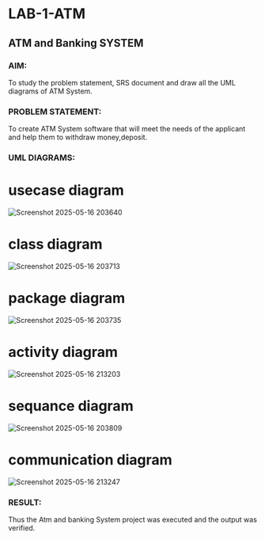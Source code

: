 # LAB-1-ATM
## ATM and Banking SYSTEM
### AIM: 
To study the problem statement, SRS document and draw all the UML diagrams of ATM
System.
### PROBLEM STATEMENT:
To create ATM System software that will meet the needs of the applicant and help them
to withdraw money,deposit.
### UML DIAGRAMS:
# usecase diagram
![Screenshot 2025-05-16 203640](https://github.com/user-attachments/assets/58796d22-63da-436f-8a75-f7eb6d2a400a)
# class diagram
![Screenshot 2025-05-16 203713](https://github.com/user-attachments/assets/1d9d676a-8a47-41d3-98b1-b9065fc4661b)
# package diagram
![Screenshot 2025-05-16 203735](https://github.com/user-attachments/assets/5f02f08b-c92a-47c4-b1ce-cfcf566b69e0)
# activity diagram
![Screenshot 2025-05-16 213203](https://github.com/user-attachments/assets/43a42567-83ea-48e1-8e2f-b5042436a984)
# sequance diagram
![Screenshot 2025-05-16 203809](https://github.com/user-attachments/assets/273f0048-51b1-46a1-a809-ea6342bccc58)
# communication diagram
![Screenshot 2025-05-16 213247](https://github.com/user-attachments/assets/85872514-8d6e-470d-b558-d9191ba1d972)




### RESULT: 
Thus the Atm and banking System project was executed and the output was verified.
